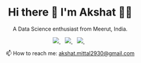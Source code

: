 

<h1 align='center'>
  Hi there 👋 I'm Akshat 👨‍💻
</h1>

<p align='center'>
  A Data Science enthusiast from Meerut, India.
</p>



<p align='center'>
  
  <a href="https://wa.me/918395869184?text=Hey!%20Akshat">
    <img src="https://img.shields.io/badge/WHATSAPP-%2325D366.svg?&style=for-the-badge&logo=whatsapp&logoColor=white" />    
  </a>&nbsp;&nbsp;
  <a href="https://www.linkedin.com/in/akshat-mittal29">
    <img src="https://img.shields.io/badge/linkedin-%230077B5.svg?&style=for-the-badge&logo=linkedin&logoColor=white" />
  </a>&nbsp;&nbsp;
  <a href="https://www.instagram.com/i_akshat._/">
    <img src="https://img.shields.io/badge/instagram-%23E4405F.svg?&style=for-the-badge&logo=instagram&logoColor=white" />        
  </a>&nbsp;&nbsp;
  
</p>


<p align='center'>
  📫 How to reach me: <a href='mailto:akshat.mittal2930@gmail.com'>akshat.mittal2930@gmail.com</a>
</p>
<!--
**akshat-max/akshat-max** is a ✨ _special_ ✨ repository because its `README.md` (this file) appears on your GitHub profile.

Here are some ideas to get you started:

- 🔭 I’m currently working on ...
- 🌱 I’m currently learning ...
- 👯 I’m looking to collaborate on ...
- 🤔 I’m looking for help with ...
- 💬 Ask me about ...
- 📫 How to reach me: ...
- 😄 Pronouns: ...
- ⚡ Fun fact: ...
-->
